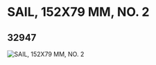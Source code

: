 # SAIL, 152X79 MM, NO. 2
## 32947
![SAIL, 152X79 MM, NO. 2](https://lc-www-live-s.legocdn.com/media/bricks/5/2/6186010.jpg)